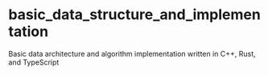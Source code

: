 # basic_data_structure_and_implementation
Basic data architecture and algorithm implementation written in C++, Rust, and TypeScript
